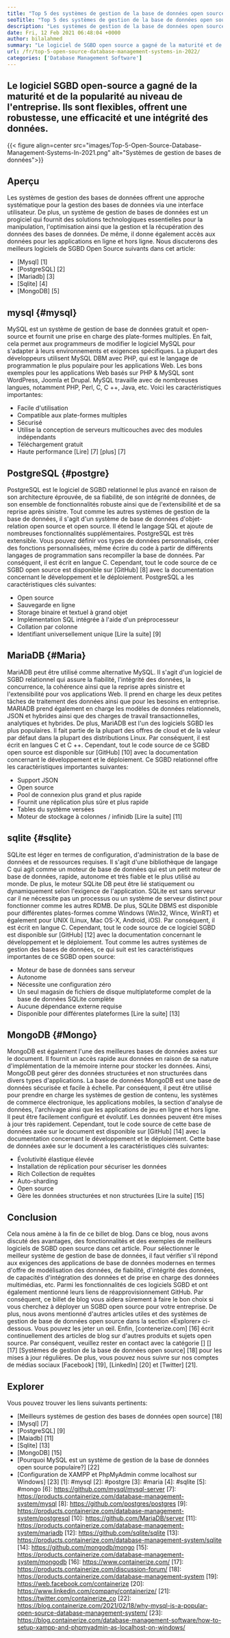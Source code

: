 ```yaml
---
title: "Top 5 des systèmes de gestion de la base de données open source en 2022" 
seoTitle: "Top 5 des systèmes de gestion de la base de données open source en 2022" 
description: "Les systèmes de gestion de la base de données open source gèrent le stockage et fournissent un accès aux données sûr et robuste, une interface utilisateur logique pour les développeurs pour accéder et modifier les données." 
date: Fri, 12 Feb 2021 06:48:04 +0000
author: bilalahmed
summary: "Le logiciel de SGBD open source a gagné de la maturité et de la popularité au niveau de l'entreprise. Ils sont flexibles, offrent une robustesse, une efficacité et une intégrité des données." 
url: /fr/top-5-open-source-database-management-systems-in-2022/
categories: ['Database Management Software']
---
```


## Le logiciel SGBD open-source a gagné de la maturité et de la popularité au niveau de l'entreprise. Ils sont flexibles, offrent une robustesse, une efficacité et une intégrité des données.

{{< figure align=center src="images/Top-5-Open-Source-Database-Management-Systems-In-2021.png" alt="Systèmes de gestion de bases de données">}}


## Aperçu
Les systèmes de gestion des bases de données offrent une approche systématique pour la gestion des bases de données via une interface utilisateur. De plus, un système de gestion de bases de données est un progiciel qui fournit des solutions technologiques essentielles pour la manipulation, l'optimisation ainsi que la gestion et la récupération des données des bases de données. De même, il donne également accès aux données pour les applications en ligne et hors ligne. Nous discuterons des meilleurs logiciels de SGBD Open Source suivants dans cet article:
  * [Mysql] [1]
  * [PostgreSQL] [2]
  * [Mariadb] [3]
  * [Sqlite] [4]
  * [MongoDB] [5]

## mysql {#mysql}
MySQL est un système de gestion de base de données gratuit et open-source et fournit une prise en charge des plate-formes multiples. En fait, cela permet aux programmeurs de modifier le logiciel MySQL pour s'adapter à leurs environnements et exigences spécifiques. La plupart des développeurs utilisent MySQL DBM avec PHP, qui est le langage de programmation le plus populaire pour les applications Web. Les bons exemples pour les applications Web basés sur PHP & MySQL sont WordPress, Joomla et Drupal. MySQL travaille avec de nombreuses langues, notamment PHP, Perl, C, C ++, Java, etc.
Voici les caractéristiques importantes:
  * Facile d'utilisation
  * Compatible aux plate-formes multiples
  * Sécurisé
  * Utilise la conception de serveurs multicouches avec des modules indépendants
  * Téléchargement gratuit
  * Haute performance
[Lire] [7] [plus] [7]

## PostgreSQL {#postgre}
PostgreSQL est le logiciel de SGBD relationnel le plus avancé en raison de son architecture éprouvée, de sa fiabilité, de son intégrité de données, de son ensemble de fonctionnalités robuste ainsi que de l'extensibilité et de sa reprise après sinistre. Tout comme les autres systèmes de gestion de la base de données, il s'agit d'un système de base de données d'objet-relation open source et open source. Il étend le langage SQL et ajoute de nombreuses fonctionnalités supplémentaires. PostgreSQL est très extensible. Vous pouvez définir vos types de données personnalisés, créer des fonctions personnalisées, même écrire du code à partir de différents langages de programmation sans recompiller la base de données. Par conséquent, il est écrit en langue C. Cependant, tout le code source de ce SGBD open source est disponible sur [GitHub] [8] avec la documentation concernant le développement et le déploiement.
PostgreSQL a les caractéristiques clés suivantes:
  * Open source
  * Sauvegarde en ligne
  * Storage binaire et textuel à grand objet
  * Implémentation SQL intégrée à l'aide d'un préprocesseur
  * Collation par colonne
  * Identifiant universellement unique
[Lire la suite] [9]

## MariaDB {#Maria}
MariADB peut être utilisé comme alternative MySQL. Il s'agit d'un logiciel de SGBD relationnel qui assure la fiabilité, l'intégrité des données, la concurrence, la cohérence ainsi que la reprise après sinistre et l'extensibilité pour vos applications Web. Il prend en charge les deux petites tâches de traitement des données ainsi que pour les besoins en entreprise. MARIADB prend également en charge les modèles de données relationnels, JSON et hybrides ainsi que des charges de travail transactionnelles, analytiques et hybrides. De plus, MariADB est l'un des logiciels SGBD les plus populaires. Il fait partie de la plupart des offres de cloud et de la valeur par défaut dans la plupart des distributions Linux. Par conséquent, il est écrit en langues C et C ++. Cependant, tout le code source de ce SGBD open source est disponible sur [GitHub] [10] avec la documentation concernant le développement et le déploiement.
Ce SGBD relationnel offre les caractéristiques importantes suivantes:
  * Support JSON
  * Open source
  * Pool de connexion plus grand et plus rapide
  * Fournit une réplication plus sûre et plus rapide
  * Tables du système versées
  * Moteur de stockage à colonnes / infinidb
[Lire la suite] [11]

## sqlite {#sqlite}
SQLite est léger en termes de configuration, d'administration de la base de données et de ressources requises. Il s'agit d'une bibliothèque de langage C qui agit comme un moteur de base de données qui est un petit moteur de base de données, rapide, autonome et très fiable et le plus utilisé au monde. De plus, le moteur SQLite DB peut être lié statiquement ou dynamiquement selon l'exigence de l'application. SQLite est sans serveur car il ne nécessite pas un processus ou un système de serveur distinct pour fonctionner comme les autres RDMB. De plus, SQLite DBMS est disponible pour différentes plates-formes comme Windows (Win32, Wince, WinRT) et également pour UNIX (Linux, Mac OS-X, Android, iOS). Par conséquent, il est écrit en langue C. Cependant, tout le code source de ce logiciel SGBD est disponible sur [GitHub] [12] avec la documentation concernant le développement et le déploiement.
Tout comme les autres systèmes de gestion des bases de données, ce qui suit est les caractéristiques importantes de ce SGBD open source:
  * Moteur de base de données sans serveur
  * Autonome
  * Nécessite une configuration zéro
  * Un seul magasin de fichiers de disque multiplateforme complet de la base de données SQLite complète
  * Aucune dépendance externe requise
  * Disponible pour différentes plateformes
[Lire la suite] [13]

## MongoDB {#Mongo}
MongoDB est également l'une des meilleures bases de données axées sur le document. Il fournit un accès rapide aux données en raison de sa nature d'implémentation de la mémoire interne pour stocker les données. Ainsi, MongoDB peut gérer des données structurées et non structurées dans divers types d'applications. La base de données MongoDB est une base de données sécurisée et facile à échelle. Par conséquent, il peut être utilisé pour prendre en charge les systèmes de gestion de contenu, les systèmes de commerce électronique, les applications mobiles, la section d'analyse de données, l'archivage ainsi que les applications de jeu en ligne et hors ligne. Il peut être facilement configuré et évolutif. Les données peuvent être mises à jour très rapidement. Cependant, tout le code source de cette base de données axée sur le document est disponible sur [GitHub] [14] avec la documentation concernant le développement et le déploiement.
Cette base de données axée sur le document a les caractéristiques clés suivantes:
  * Évolutivité élastique élevée
  * Installation de réplication pour sécuriser les données
  * Rich Collection de requêtes
  * Auto-sharding
  * Open source
  * Gère les données structurées et non structurées
[Lire la suite] [15]

## Conclusion
Cela nous amène à la fin de ce billet de blog. Dans ce blog, nous avons discuté des avantages, des fonctionnalités et des exemples de meilleurs logiciels de SGBD open source dans cet article. Pour sélectionner le meilleur système de gestion de base de données, il faut vérifier s'il répond aux exigences des applications de base de données modernes en termes d'offre de modélisation des données, de fiabilité, d'intégrité des données, de capacités d'intégration des données et de prise en charge des données multimédias, etc. Parmi les fonctionnalités de ces logiciels SGBD et ont également mentionné leurs liens de réapprovisionnement GitHub. Par conséquent, ce billet de blog vous aidera sûrement à faire le bon choix si vous cherchez à déployer un SGBD open source pour votre entreprise. De plus, nous avons mentionné d'autres articles utiles et des systèmes de gestion de base de données open source dans la section «Explorer» ci-dessous. Vous pouvez les jeter un œil.
Enfin, [contenerize.com] [16] écrit continuellement des articles de blog sur d'autres produits et sujets open source. Par conséquent, veuillez rester en contact avec la catégorie [] [] [17] [Systèmes de gestion de la base de données open source] [18] pour les mises à jour régulières. De plus, vous pouvez nous suivre sur nos comptes de médias sociaux [Facebook] [19], [LinkedIn] [20] et [Twitter] [21].

## Explorer
Vous pouvez trouver les liens suivants pertinents:
  * [Meilleurs systèmes de gestion des bases de données open source] [18]
  * [Mysql] [7]
  * [PostgreSQL] [9]
  * [Maiadb] [11]
  * [Sqlite] [13]
  * [MongoDB] [15]
  * [Pourquoi MySQL est un système de gestion de la base de données open source populaire?] [22]
  * [Configuration de XAMPP et PhpMyAdmin comme localhost sur Windows] [23]
[1]: #mysql
[2]: #postgre
[3]: #maria
[4]: #sqlite
[5]: #mongo
[6]: https://github.com/mysql/mysql-server
[7]: https://products.containerize.com/database-management-system/mysql
[8]: https://github.com/postgres/postgres
[9]: https://products.containerize.com/database-management-system/postgresql
[10]: https://github.com/MariaDB/server
[11]: https://products.containerize.com/database-management-system/mariadb
[12]: https://github.com/sqlite/sqlite
[13]: https://products.containerize.com/database-management-system/sqlite
[14]: https://github.com/mongodb/mongo
[15]: https://products.containerize.com/database-management-system/mongodb
[16]: https://www.containerize.com/
[17]: https://products.containerize.com/discussion-forum/
[18]: https://products.containerize.com/database-management-system
[19]: https://web.facebook.com/containerize
[20]: https://www.linkedin.com/company/containerize/
[21]: https://twitter.com/containerize_co
[22]: https://blog.containerize.com/2021/02/18/why-mysql-is-a-popular-open-source-database-management-system/
[23]: https://blog.containerize.com/database-management-software/how-to-setup-xampp-and-phpmyadmin-as-localhost-on-windows/
